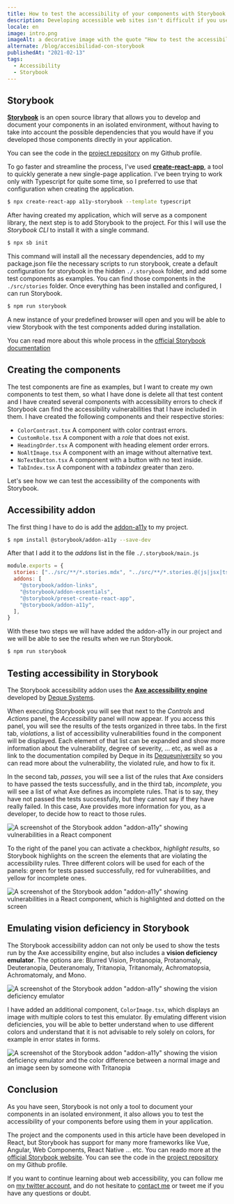 ```yaml
---
title: How to test the accessibility of your components with Storybook
description: Developing accessible web sites isn't difficult if you use the right tools to test your components for accessibility, and Storybook is one of them.
locale: en
image: intro.png
imageAlt: a decorative image with the quote "How to test the accessibility of your components with Storybook"
alternate: /blog/accesibilidad-con-storybook
publishedAt: "2021-02-13"
tags:
  - Accessibility
  - Storybook
---
```


## Storybook

**[Storybook](https://storybook.js.org/)** is an open source library that allows you to develop and document your components in an isolated environment, without having to take into account the possible dependencies that you would have if you developed those components directly in your application.

You can see the code in the [project repository](https://github.com/bolonio/a11y-storybook) on my Github profile.

To go faster and streamline the process, I've used **[create-react-app](https://github.com/facebook/create-react-app)**, a tool to quickly generate a new single-page application. I've been trying to work only with Typescript for quite some time, so I preferred to use that configuration when creating the application.

```bash
$ npx create-react-app a11y-storybook --template typescript
```

After having created my application, which will serve as a component library, the next step is to add Storybook to the project. For this I will use the _Storybook CLI_ to install it with a single command.

```bash
$ npx sb init
```

This command will install all the necessary dependencies, add to my package.json file the necessary scripts to run storybook, create a default configuration for storybook in the hidden `./.storybook` folder, and add some test components as examples.
You can find those components in the `./src/stories` folder. Once everything has been installed and configured, I can run Storybook.

```bash
$ npm run storybook
```

A new instance of your predefined browser will open and you will be able to view Storybook with the test components added during installation.

You can read more about this whole process in the [official Storybook documentation](https://storybook.js.org/docs/react/get-started/install)

## Creating the components

The test components are fine as examples, but I want to create my own components to test them, so what I have done is delete all that test content and I have created several components with accessibility errors to check if Storybook can find the accessibility vulnerabilities that I have included in them. I have created the following components and their respective stories:

- `ColorContrast.tsx` A component with color contrast errors.
- `CustomRole.tsx` A component with a _role_ that does not exist.
- `HeadingOrder.tsx` A component with heading element order errors.
- `NoAltImage.tsx` A component with an image without alternative text.
- `NoTextButton.tsx` A component with a button with no text inside.
- `TabIndex.tsx` A component with a _tabindex_ greater than zero.

Let's see how we can test the accessibility of the components with Storybook.

## Accessibility addon

The first thing I have to do is add the [addon-a11y](https://github.com/storybookjs/storybook/tree/next/addons/a11y) to my project.

```bash
$ npm install @storybook/addon-a11y --save-dev
```

After that I add it to the _addons_ list in the file `./.storybook/main.js`

```js
module.exports = {
  stories: ["../src/**/*.stories.mdx", "../src/**/*.stories.@(js|jsx|ts|tsx)"],
  addons: [
    "@storybook/addon-links",
    "@storybook/addon-essentials",
    "@storybook/preset-create-react-app",
    "@storybook/addon-a11y",
  ],
}
```

With these two steps we will have added the addon-a11y in our project and we will be able to see the results when we run Storybook.

```bash
$ npm run storybook
```

## Testing accessibility in Storybook

The Storybook accessibility addon uses the **[Axe accessibility engine](https://www.deque.com/axe/)** developed by [Deque Systems](https://www.deque.com).

When executing Storybook you will see that next to the _Controls_ and _Actions_ panel, the _Accessibility_ panel will now appear.
If you access this panel, you will see the results of the tests organized in three tabs.
In the first tab, _violations_, a list of accessibility vulnerabilities found in the component will be displayed.
Each element of that list can be expanded and show more information about the vulnerability, degree of severity, ... etc, as well as a link to the documentation compiled by Deque in its [Dequeuniversity](https://dequeuniversity.com/rules/axe/4.1/color-contrast?application=axeAPI) so you can read more about the vulnerability, the violated rule, and how to fix it.

In the second tab, _passes_, you will see a list of the rules that Axe considers to have passed the tests successfully, and in the third tab, _incomplete_, you will see a list of what Axe defines as incomplete rules.
That is to say, they have not passed the tests successfully, but they cannot say if they have really failed. In this case, Axe provides more information for you, as a developer, to decide how to react to those rules.

![A screenshot of the Storybook addon "addon-a11y" showing vulnerabilities in a React component](/images/blog/accessibility-with-storybook/a11y-addon.png)

To the right of the panel you can activate a checkbox, _highlight results_, so Storybook highlights on the screen the elements that are violating the accessibility rules.
Three different colors will be used for each of the panels: green for tests passed successfully, red for vulnerabilities, and yellow for incomplete ones.

![A screenshot of the Storybook addon "addon-a11y" showing vulnerabilities in a React component, which is highlighted and dotted on the screen](button.png)

## Emulating vision deficiency in Storybook

The Storybook accessibility addon can not only be used to show the tests run by the Axe accessibility engine, but also includes a **vision deficiency emulator**.
The options are: Blurred Vision, Protanopia, Protanomaly, Deuteranopia, Deuteranomaly, Tritanopia, Tritanomaly, Achromatopsia, Achromatomaly, and Mono.

![A screenshot of the Storybook addon "addon-a11y" showing the vision deficiency emulator](/images/blog/accessibility-with-storybook/emulator.png)

I have added an additional component, `ColorImage.tsx`, which displays an image with multiple colors to test this emulator.
By emulating different vision deficiencies, you will be able to better understand when to use different colors and understand that it is not advisable to rely solely on colors, for example in error states in forms.

![A screenshot of the Storybook addon "addon-a11y" showing the vision deficiency emulator and the color difference between a normal image and an image seen by someone with Tritanopia](/images/blog/accessibility-with-storybook/colors.png)

## Conclusion

As you have seen, Storybook is not only a tool to document your components in an isolated environment, it also allows you to test the accessibility of your components before using them in your application.

The project and the components used in this article have been developed in React, but Storybook has support for many more frameworks like Vue, Angular, Web Components, React Native ... etc.
You can reado more at the [official Storybook website](https://storybook.js.org/). You can see the code in the [project repository](https://github.com/bolonio/a11y-storybook) on my Github profile.

If you want to continue learning about web accessibility, you can follow me on [my twitter account](https://twitter.com/bolonio), and do not hesitate to [contact me](/en/about) or tweet me if you have any questions or doubt.
